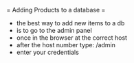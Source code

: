 
= Adding Products to a database =
* the best way to add new items to a db
* is to go to the admin panel
* once in the browser at the correct host
* after the host number type: /admin
* enter your credentials

